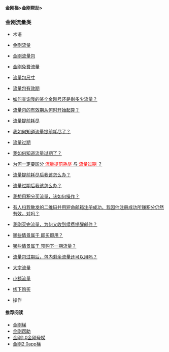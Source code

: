 #### 金刚梯>金刚帮助>
### 金刚流量类
- 术语
- [金刚流量](https://github.com/a2zitpro/web/blob/master/kkdatatraffic.md)
- [金刚流量包](https://github.com/a2zitpro/web/blob/master/kkdatatrafficpackage.md)
- [金刚免费流量](https://github.com/a2zitpro/web/blob/master/kkdatatrafficfree.md)
- [流量包尺寸](https://github.com/a2zitpro/web/blob/master/kkdatatrafficsize.md)
- [流量包有效期](https://github.com/a2zitpro/web/blob/master/kkdatatrafficvalidityperiod.md)
- [如何查询我的某个金刚号还是剩多少流量？](https://github.com/a2zitpro/web/blob/master/howmanykkiddoihave)
- [流量包的有效期从何时开始起算？](https://github.com/a2zitpro/web/blob/master/kkdatatrafficpakagevalidityperiodstarttime)
- [流量提前耗尽](https://github.com/a2zitpro/web/blob/master/kkdatatrafficisexhaustedearly)
- [我如何知道流量提前耗尽了？](https://github.com/a2zitpro/web/blob/master/kkdatatrafficisexhaustedearlyidentify)
- [流量过期](https://github.com/a2zitpro/web/blob/master/kkdatatrafficexpired)
- [我如何知道流量过期了？](https://github.com/a2zitpro/web/blob/master/kkdatatrafficexpiredidentify)
- [为何一定要区分<font color="Red"> 流量提前耗尽 </font>与<font color="Red"> 流量过期 </font>？](https://github.com/a2zitpro/web/blob/master/reasonsfordistinguishingbetweenkkdatatrafficexpiration&earlyexhaustion)
- [流量提前耗尽后我该怎么办？](https://github.com/a2zitpro/web/blob/master/)
- [流量过期后我该怎么办？](https://github.com/a2zitpro/web/blob/master/)
- [我想用积分买流量，该如何操作？](https://github.com/a2zitpro/web/blob/master/thewaytobuydatatrafficwithpoints)
- [有人扫我散发的二维码并用短命邮箱注册成功，我因他注册成功所赚积分仍然有效，对吗？](https://github.com/a2zitpro/web/blob/master/短命邮箱注册之奖励积分)
- [我刚买完流量，为何又收到续费提醒邮件？](https://github.com/a2zitpro/web/blob/master/刚买流量又被提醒续费)
- [哪些情景属于 即买即用？](https://github.com/a2zitpro/web/blob/master/哪些情景属于即买即用)
- [哪些情景属于 预购下一期流量？](https://github.com/a2zitpro/web/blob/master/哪些情景属于预购下一期流量)
- [流量包过期后，包内剩余流量还可以用吗？](https://github.com/a2zitpro/web/blob/master/流量包过期后剩余流量还可以用吗)
- [大宗流量](https://github.com/a2zitpro/web/blob/master/bulkkkdatatraffic)
- [小额流量](https://github.com/a2zitpro/web/blob/master/smallamountkkdatatraffic)
- [线下购买](https://github.com/a2zitpro/web/blob/master/offlinepurchasedatatraffic)

- 操作



[]()

[]()

[]()

[]()

[]()

[]()

[]()

[]()

[]()

[]()

[]()

[]()

[]()

[]()

[]()

[]()


[]()

[]()

[]()

[]()

[]()

#### 推荐阅读

- [金刚梯](https://github.com/a2zitpro/web/blob/master/dlb)
- [金刚帮助](https://github.com/a2zitpro/web/blob/master/list_helpkkvpn)
- [金刚1.0金刚号梯](https://github.com/a2zitpro/web/blob/master/list_helpkkvpn1.0)
- [金刚2.0app梯](https://github.com/a2zitpro/web/blob/master/list_helpkkvpn2.0)
